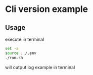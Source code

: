# Cli version example

## Usage
execute in terminal
```bash
set -a
source ../.env
./run.sh
```

will output log example in terminal